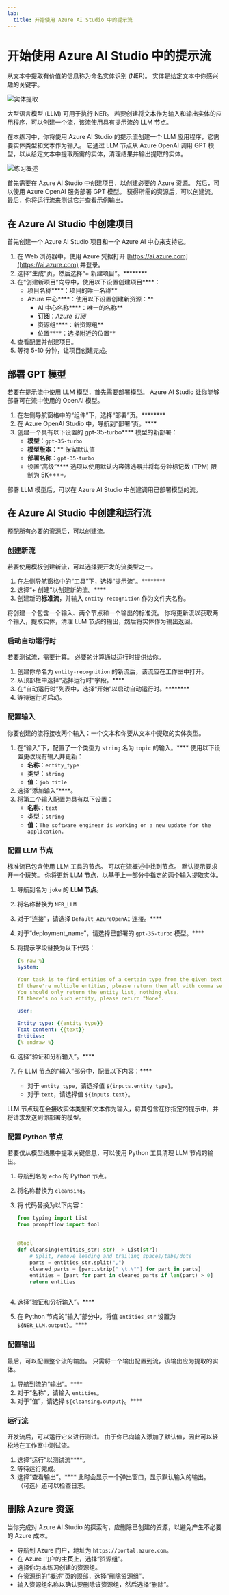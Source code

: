 ```yaml
---
lab:
  title: 开始使用 Azure AI Studio 中的提示流
---
```


# 开始使用 Azure AI Studio 中的提示流

从文本中提取有价值的信息称为命名实体识别 (NER)。 实体是给定文本中你感兴趣的关键字。

![实体提取](./media/get-started-prompt-flow-use-case.gif)

大型语言模型 (LLM) 可用于执行 NER。 若要创建将文本作为输入和输出实体的应用程序，可以创建一个流，该流使用具有提示流的 LLM 节点。

在本练习中，你将使用 Azure AI Studio 的提示流创建一个 LLM 应用程序，它需要实体类型和文本作为输入。 它通过 LLM 节点从 Azure OpenAI 调用 GPT 模型，以从给定文本中提取所需的实体，清理结果并输出提取的实体。

![练习概述](./media/get-started-lab.png)

首先需要在 Azure AI Studio 中创建项目，以创建必要的 Azure 资源。 然后，可以使用 Azure OpenAI 服务部署 GPT 模型。 获得所需的资源后，可以创建流。 最后，你将运行流来测试它并查看示例输出。

## 在 Azure AI Studio 中创建项目

首先创建一个 Azure AI Studio 项目和一个 Azure AI 中心来支持它。

1. 在 Web 浏览器中，使用 Azure 凭据打开 [https://ai.azure.com](https://ai.azure.com) 并登录。
1. 选择“生成”页，然后选择“+ 新建项目”。********
1. 在“创建新项目”向导中，使用以下设置创建项目****：
    - 项目名称****：项目的唯一名称**
    - Azure 中心****：使用以下设置创建新资源：**
        - AI 中心名称****：唯一的名称**
        - **订阅**：*Azure 订阅*
        - 资源组****：新资源组**
        - 位置****：选择附近的位置**
1. 查看配置并创建项目。
1. 等待 5-10 分钟，让项目创建完成。

## 部署 GPT 模型

若要在提示流中使用 LLM 模型，首先需要部署模型。 Azure AI Studio 让你能够部署可在流中使用的 OpenAI 模型。

1. 在左侧导航窗格中的“组件”下，选择“部署”页。********
1. 在 Azure OpenAI Studio 中，导航到“部署”页。****
1. 创建一个具有以下设置的 gpt-35-turbo**** 模型的新部署：
    - **模型**：`gpt-35-turbo`
    - **模型版本**：** 保留默认值
    - **部署名称**：`gpt-35-turbo`
    - 设置“高级”**** 选项以使用默认内容筛选器并将每分钟标记数 (TPM) 限制为 5K****。

部署 LLM 模型后，可以在 Azure AI Studio 中创建调用已部署模型的流。

## 在 Azure AI Studio 中创建和运行流

预配所有必要的资源后，可以创建流。

### 创建新流

若要使用模板创建新流，可以选择要开发的流类型之一。

1. 在左侧导航窗格中的“工具”下，选择“提示流”。********
1. 选择“+ 创建”以创建新的流。****
1. 创建新的**标准流**，并输入 `entity-recognition` 作为文件夹名称。

将创建一个包含一个输入、两个节点和一个输出的标准流。 你将更新流以获取两个输入，提取实体，清理 LLM 节点的输出，然后将实体作为输出返回。

### 启动自动运行时

若要测试流，需要计算。 必要的计算通过运行时提供给你。

1. 创建你命名为 `entity-recognition` 的新流后，该流应在工作室中打开。
1. 从顶部栏中选择“选择运行时”字段。****
1. 在“自动运行时”列表中，选择“开始”以启动自动运行时。********
1. 等待运行时启动。

### 配置输入

你要创建的流将接收两个输入：一个文本和你要从文本中提取的实体类型。

1. 在“输入”下，配置了一个类型为 `string` 名为 `topic` 的输入。**** 使用以下设置更改现有输入并更新：
    - **名称**：`entity_type`
    - 类型：`string`
    - **值**：`job title`
1. 选择“添加输入”****。
1. 将第二个输入配置为具有以下设置：
    - **名称**：`text`
    - 类型：`string`
    - **值**：`The software engineer is working on a new update for the application.`

### 配置 LLM 节点

标准流已包含使用 LLM 工具的节点。 可以在流概述中找到节点。 默认提示要求开一个玩笑。 你将更新 LLM 节点，以基于上一部分中指定的两个输入提取实体。

1. 导航到名为 `joke` 的 **LLM 节点**。
1. 将名称替换为 `NER_LLM`
1. 对于“连接”，请选择 `Default_AzureOpenAI` 连接。****
1. 对于“deployment_name”，请选择已部署的 `gpt-35-turbo` 模型。****
1. 将提示字段替换为以下代码：

   ```yml
   {% raw %}
   system:

   Your task is to find entities of a certain type from the given text content.
   If there're multiple entities, please return them all with comma separated, e.g. "entity1, entity2, entity3".
   You should only return the entity list, nothing else.
   If there's no such entity, please return "None".

   user:
   
   Entity type: {{entity_type}}
   Text content: {{text}}
   Entities:
   {% endraw %}
   ```

1. 选择“验证和分析输入”。****
1. 在 LLM 节点的“输入”部分中，配置以下内容：****
    - 对于 `entity_type`，请选择值 `${inputs.entity_type}`。
    - 对于 `text`，请选择值 `${inputs.text}`。

LLM 节点现在会接收实体类型和文本作为输入，将其包含在你指定的提示中，并将请求发送到你部署的模型。

### 配置 Python 节点

若要仅从模型结果中提取关键信息，可以使用 Python 工具清理 LLM 节点的输出。

1. 导航到名为 `echo` 的 Python 节点。
1. 将名称替换为 `cleansing`。
1. 将  代码替换为以下内容：

   ```python
   from typing import List
   from promptflow import tool
    
    
   @tool
   def cleansing(entities_str: str) -> List[str]:
       # Split, remove leading and trailing spaces/tabs/dots
       parts = entities_str.split(",")
       cleaned_parts = [part.strip(" \t.\"") for part in parts]
       entities = [part for part in cleaned_parts if len(part) > 0]
       return entities
    
   ```

1. 选择“验证和分析输入”。****
1. 在 Python 节点的“输入”部分中，将值 `entities_str` 设置为 `${NER_LLM.output}`。****

### 配置输出

最后，可以配置整个流的输出。 只需将一个输出配置到流，该输出应为提取的实体。

1. 导航到流的“输出”。****
1. 对于“名称”，请输入 `entities`。
1. 对于“值”，请选择 `${cleansing.output}`。****

### 运行流

开发流后，可以运行它来进行测试。 由于你已向输入添加了默认值，因此可以轻松地在工作室中测试流。

1. 选择“运行”以测试流****。
1. 等待运行完成。
1. 选择“查看输出”。**** 此时会显示一个弹出窗口，显示默认输入的输出。 （可选）还可以检查日志。

## 删除 Azure 资源

当你完成对 Azure AI Studio 的探索时，应删除已创建的资源，以避免产生不必要的 Azure 成本。

- 导航到 Azure 门户，地址为 `https://portal.azure.com`[](https://portal.azure.com)。
- 在 Azure 门户的**主页**上，选择“资源组”。
- 选择你为本练习创建的资源组。
- 在资源组的“概述”页的顶部，选择“删除资源组”。
- 输入资源组名称以确认要删除该资源组，然后选择“删除”。
